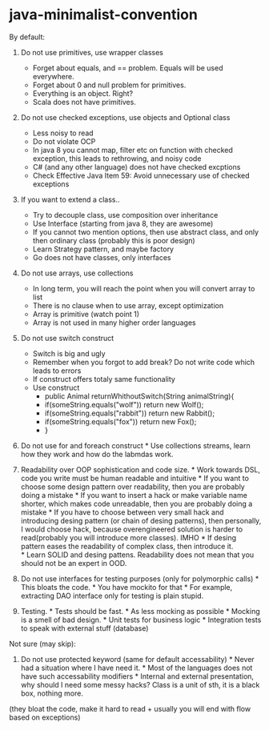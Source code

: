 # java-minimalist-convention

By default:

 1. Do not use primitives, use wrapper classes 
    * Forget about equals, and == problem. Equals will be used everywhere.
    * Forget about 0 and null problem for primitives.
    * Everything is an object. Right?
    * Scala does not have primitives.
    
 2. Do not use checked exceptions, use objects and Optional class
    * Less noisy to read
    * Do not violate OCP
    * In java 8 you cannot map, filter etc on function with checked exception, this leads to rethrowing, and noisy code
    * C# (and any other language) does not have checked excptions
    * Check Effective Java Item 59: Avoid unnecessary use of checked exceptions 
    
 3. If you want to extend a class..
    * Try to decouple class, use composition over inheritance
    * Use Interface (starting from java 8, they are awesome)
    * If you cannot two mention options, then use abstract class, and only then ordinary class (probably this is poor design)
    * Learn Strategy pattern, and maybe factory
    * Go does not have classes, only interfaces
    
 4. Do not use arrays, use collections
    * In long term, you will reach the point when you will convert array to list
    * There is no clause when to use array, except optimization
    * Array is primitive (watch point 1)
    * Array is not used in many higher order languages
    
 5. Do not use switch construct
    * Switch is big and ugly
    * Remember when you forgot to add break? Do not write code which leads to errors
    * If construct offers totaly same functionality
    * Use construct
      * public Animal returnWhithoutSwitch(String animalString){
      *   if(someString.equals("wolf")) return new Wolf();
      *   if(someString.equals("rabbit")) return new Rabbit();
      *   if(someString.equals("fox")) return new Fox();
      * }
      
  6. Do not use for and foreach construct
    * Use collections streams, learn how they work and how do the labmdas work.
    
  7. Readability over OOP sophistication and code size.
    * Work towards DSL, code you write must be human readable and intuitive
    * If you want to choose some design pattern over readability, then you are probably doing a mistake
    * If you want to insert a hack or make variable name shorter, which makes code unreadable, then you are probably doing a mistake
    * If you have to choose between very small hack and introducing desing pattern (or chain of desing patterns), 
      then personally, I would choose hack, because overengineered solution is harder to read(probably you will introduce more classes). IMHO
    * If desing pattern eases the readability of complex class, then introduce it.  
    * Learn SOLID and desing pattens. Readability does not mean that you should not be an expert in OOD.
    
  8. Do not use interfaces for testing purposes (only for polymorphic calls)
    * This bloats the code.
    * You have mockito for that
    * For example, extracting DAO interface only for testing is plain stupid.
  
  9. Testing.
    * Tests should be fast.
    * As less mocking as possible
    * Mocking is a smell of bad design.
    * Unit tests for business logic
    * Integration tests to speak with external stuff (database)
   
  Not sure (may skip):
  
  1. Do not use protected keyword (same for default accessability)
    * Never had a situation where I have need it.
    * Most of the languages does not have such accessability modifiers
    * Internal and external presentation, why should I need some messy hacks? Class is a unit of sth, it is a black box, nothing more.
    
    
(they bloat the code, make it hard to read + usually you will end with flow based on exceptions)
